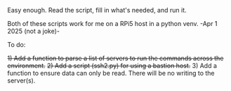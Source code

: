 Easy enough.  Read the script, fill in what's needed, and run it.

Both of these scripts work for me on a RPi5 host in a python venv. -Apr 1 2025 (not a joke)-

To do:

~~1) Add a function to parse a list of servers to run the commands across the environment.~~
~~2) Add a script (ssh2.py) for using a bastion host.~~
3) Add a function to ensure data can only be read.  There will be no writing to the server(s).
